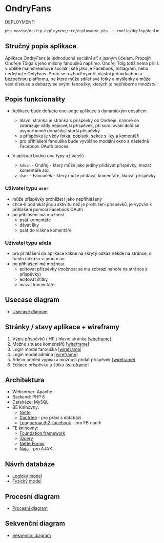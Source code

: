 # OndryFans

DEPLOYMENT:
```bash
php vendor/dg/ftp-deployment/src/deployment.php -t config/deploy/deployment.dev.php
```

## Stručný popis aplikace

Aplikace OndryFans je jednoduchá sociální síť s jasným účelem. Propojit Ondřeje Tölga s jeho miliony fanoušků napřímo. Ondřej Tölg totiž
nemá příliš v oblibě mainstreamové sociální sítě jako je Facebook, Instagram, nebo nedejbože OnlyFans. Proto se rozhodl
vyvořit vlastní jednoduchou a bezpečnou platformu, ne které může sdílet své fotky a myšlenky a může vést diskuse a debazty
se svými fanoušky, kterých je nepřeberné množství.

## Popis funkcionality

- Aplikace bude defacto one-page aplikace s dynamickým obsahem
  - hlavní stránka je stránka s příspěvky od Ondřeje, nahoře se zobrazuje vždy nejnovější příspěvek, při scrollování dolů se asyncrhonně donačítají starší příspěvky
  - u příspěvku je vždy fotka, popisek, sekce s liky a komentáři
  - pro přihlášení fanouška bude vyvoláno modální okno a následně Facebook OAuth proces

- V aplikaci budou dva typy uživatelů
  - `Admin` - Ondřej - který může jako jediný přidávat příspěvky, mazat komentáře atd.
  - `User` - Fanoušek - který může přidávat komentáře, likovat příspěvky

### Uživatel typu `user`

- může příspěvky prohlížet i jako nepřihlášený
- chce-li podnikat jinou aktivitu než je prohlížení příspěvků, je vyzván k přihlášení pomocí Facebook OAuth
- po přihlášení má možnost
  - psát komentáře
  - dávat liky
  - psát do vlákna komentáře

### Uživatel typu `admin`

- pro přihlášení do aplikace klikne na skrytý odkaz někde na stránce, o tomto odkazu ví jenom on
- po přihlášení má možnost
  - editovat příspěvky (možnost se mu zobrazí nahoře na stránce s příspěvky)
  - editovat štítky
  - mazat komentáře

## Usecase diagram

- [Usecase diagram](https://drive.google.com/file/d/1pEPJSDIvbqcnPiXQ98CZOylAwT4t-pxI/view?usp=sharing)

## Stránky / stavy aplikace + wireframy

1. Výpis příspěvků / HP / hlavní stránka \[[wireframe](https://drive.google.com/file/d/1DfvtZPkl8mGQAcGpxeUQtZH4QHn3GZC7/view?usp=sharing)\]
2. Možné situace komentářů \[[wireframe](https://drive.google.com/file/d/131iOmJVhEmChq_Ji6203wayCGQ1HfRcC/view?usp=sharing)\]
3. Login modal fanouška \[[wireframe](https://drive.google.com/file/d/1DUjEWJN1YFMD_DXO_Fv2kwM2cNq5Z-FG/view?usp=sharing)\]
4. Login modal admina \[[wireframe](https://drive.google.com/file/d/1JDTCbE8nK7Xn0tWSDXwKMMTYaKbdmCjQ/view?usp=sharing)\]
5. Admin pohled výpisu a možnost přidat příspěvek \[[wireframe](https://drive.google.com/file/d/15-S5Lu1HOvZIix8KYzgS_0OIjyYnJ6t_/view?usp=sharing)\]
6. Editace příspěvku a štítku \[[wireframe](https://drive.google.com/file/d/1vma1dy9c_tN8EjoNY2qKe6ALo3BtjP61/view?usp=sharing)\]

## Architektura

- Webserver: Apache
- Backend: PHP 8
- Databáze: MySQL
- BE Knihovny:
  - [Nette](https://nette.org/cs/)
  - [Doctrine](https://www.doctrine-project.org/) - pro práci s databází
  - [League/oauth2-facebook](https://packagist.org/packages/league/oauth2-facebook) - pro FB oauth
- FE knihovny:
  - [Foundation framework](https://get.foundation/)
  - [jQuery](https://jquery.com/)
  - [Nette Forms](https://github.com/nette/forms)
  - [Naja](https://github.com/naja-js/naja) - pro AJAX

## Návrh databáze

- [Logický model](https://drive.google.com/file/d/1wMbF8-u5np3MRqIebb8GzeVG-MAPmQQW/view?usp=sharing)
- [Fyzický model](https://drive.google.com/file/d/1MGd3qIPFpMgwF8JCc-qlKRz91TbSVt8b/view?usp=sharing)

## Procesní diagram

- [Procesní diagram](https://drive.google.com/file/d/1E1ynbVnUx3nQ9XbkMvYmDDhWtn__0GbL/view?usp=sharing)

## Sekvenční diagram

- [Sekvenční diagram](https://drive.google.com/file/d/1wdPCwJI68AB2C1x4O8DfcUgX5fGrEdrd/view?usp=sharing)
